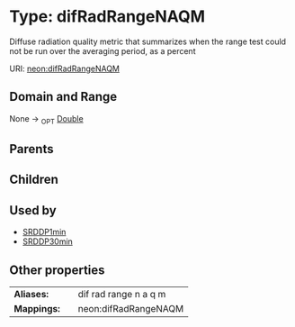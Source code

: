 
# Type: difRadRangeNAQM


Diffuse radiation quality metric that summarizes when the range test could not be run over the averaging period, as a percent

URI: [neon:difRadRangeNAQM](https://data.neonscience.org/difRadRangeNAQM)


## Domain and Range

None ->  <sub>OPT</sub> [Double](types/Double.md)

## Parents


## Children


## Used by

 * [SRDDP1min](SRDDP1min.md)
 * [SRDDP30min](SRDDP30min.md)

## Other properties

|  |  |  |
| --- | --- | --- |
| **Aliases:** | | dif rad range n a q m |
| **Mappings:** | | neon:difRadRangeNAQM |

